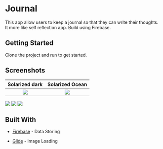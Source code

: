 # Journal
 This app allow users to keep a journal so that they can write their thoughts. It more
like self reflection app. Build using Firebase.

## Getting Started

Clone the project and run to get started.

## Screenshots



Solarized dark             |  Solarized Ocean
:-------------------------:|:-------------------------:
![]((https://user-images.githubusercontent.com/71267021/109410036-5d896f80-79bd-11eb-8f8d-f611ce618a17.png))  |  ![]((https://user-images.githubusercontent.com/71267021/109410304-890d5980-79bf-11eb-97f1-39833e65e333.jpg))

![](https://user-images.githubusercontent.com/71267021/109410036-5d896f80-79bd-11eb-8f8d-f611ce618a17.png)
![](https://user-images.githubusercontent.com/71267021/109410304-890d5980-79bf-11eb-97f1-39833e65e333.jpg)
![](https://user-images.githubusercontent.com/71267021/109410348-e7d2d300-79bf-11eb-94d3-1b8bace98145.jpg)







## Built With
* [Firebase](https://firebase.google.com/?gclid=CjwKCAjwgOGCBhAlEiwA7FUXkiys8GjF8LlpDkjYEPLy_2I0Y3h9hPSldCpJM-UEzz8LLahB4G9RyxoCi_kQAvD_BwE&gclsrc=aw.ds) - Data Storing 

* [Glide](https://github.com/bumptech/glide) - Image Loading







